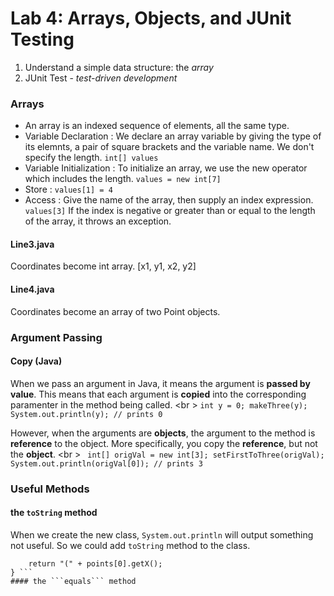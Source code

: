 Lab 4: Arrays, Objects, and JUnit Testing
===
1. Understand a simple data structure: the *array*
2. JUnit Test - *test-driven development*

### Arrays
* An array is an indexed sequence of elements, all the same type. 
* Variable Declaration : We declare an array variable by giving the type of its elemnts, a pair of square brackets and the variable name. We don't specify the length. ```int[] values``` 
* Variable Initialization : To initialize an array, we use the new operator which includes the length. ```values = new int[7]``` 
* Store : ```values[1] = 4```
* Access : Give the name of the array, then supply an index expression. ```values[3]``` If the index is negative or greater than or equal to the length of the array, it throws an exception.

#### Line3.java 
Coordinates become int array. [x1, y1, x2, y2]

#### Line4.java
Coordinates become an array of two Point objects. 

### Argument Passing
#### Copy (Java)
When we pass an argument in Java, it means the argument is **passed by value**. This means that each argument is **copied** into the corresponding paramenter in the method being called. <br \>
    ```int y = 0;
        makeThree(y);
        System.out.println(y); // prints 0```

However, when the arguments are **objects**, the argument to the method is **reference** to the object. More specifically, you copy the **reference**, but not the **object**. <br \>
    ``` int[] origVal = new int[3];
        setFirstToThree(origVal);
        System.out.println(origVal[0]); // prints 3```

### Useful Methods
#### the ```toString``` method
When we create the new class, ```System.out.println``` will output something not useful. So we could add ```toString``` method to the class. 
``` public String toString() {
    return "(" + points[0].getX();
} ```
#### the ```equals``` method